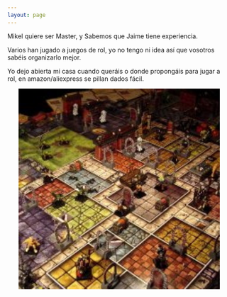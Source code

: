 ```yaml
---
layout: page
---
```


Mikel quiere ser Master, y Sabemos que Jaime tiene experiencia.

Varios han jugado a juegos de rol, yo no tengo ni idea así que vosotros sabéis organizarlo mejor.

Yo dejo abierta mi casa cuando queráis o donde propongáis para jugar a rol, en amazon/aliexpress se pillan dados fácil.

<p style="text-align:center">
<a> <img src="./perfil.jpg" width="90%"/></a>
</p>